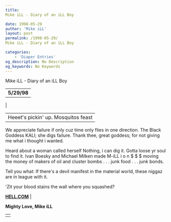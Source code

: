 ```yaml
---
title: 
Mike iLL - Diary of an iLL Boy

date: 1998-05-29
author: 'Mike iLL'
layout: post
permalink: /1998-05-29/
Mike iLL - Diary of an iLL Boy

categories:
    - 'Diaper Entries'
og_description: No Description
og_keywords: No Keywords
---
```

<style>
body {
  background-color: ;
  color: ;
}
a {
  color: ;
}
a:active {
  color: ;
}
a:visited {
  color: ;
}
</style>



Mike iLL - Diary of an iLL Boy








|  |
| --- |
|  **5/29/98**
 |

  
  



|  |
| --- |
| Heeet's pickin' up. Mosquitos feast

We appreciate failure if only cuz time only flies in one direction.
The Black Goddess KALI; she digs failure. Thank thee, great goddess; for
not giving me what i thought i wanted. 


Heard about a woman called herself Nothing, i can dig it.
Gotta loose yr soul to find it. Ivan Boesky and Michael Milken made M-iLL i o n $ $ $
moving the money of makers of oil and cluster bombs . . . junk food . . . junk bonds.



Tell you what: If there's a devil manifest in the material world, these niggaz are in league with it.

'Zit your blood stains the wall where you squashed?

[**HELL.COM**](http://www.hell.com)
 |


 **Mighty Love, Mike iLL**

  



|  |
| --- |
|  |


  

  

  

  







